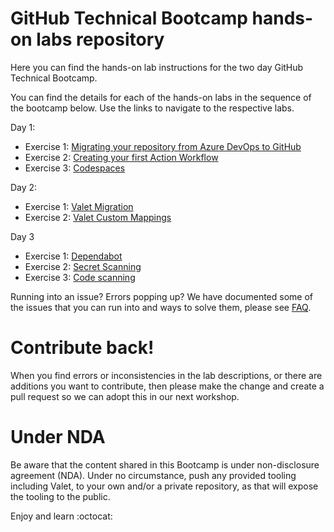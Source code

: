 # GitHub Technical Bootcamp hands-on labs repository

Here you can find the hands-on lab instructions for the two day GitHub Technical Bootcamp.

You can find the details for each of the hands-on labs in the sequence of the bootcamp below. Use the links to navigate to the respective labs. 

Day 1:
- Exercise 1: [Migrating your repository from Azure DevOps to GitHub](/day-1/1.1-settinguprepository.md)
- Exercise 2: [Creating your first Action Workflow](/day-1/1.2-myfirstaction.md)
- Exercise 3: [Codespaces](/day-1/1.3-codespaces.md)

Day 2:
- Exercise 1: [Valet Migration](/day-2/2.1-valet-migration.md)
- Exercise 2: [Valet Custom Mappings](/day-2/2.2-custom-mappings.md)

Day 3
- Exercise 1: [Dependabot](/day-3/3.1-dependabot.md)
- Exercise 2: [Secret Scanning](/day-3/3.2-secretcanning.md)
- Exercise 3: [Code scanning](/day-3/3.3-codescanning.md)


Running into an issue? Errors popping up? We have documented some of the issues that you can run into and ways to solve them, please see [FAQ](faq.md).

# Contribute back! 
When you find errors or inconsistencies in the lab descriptions, or there are additions you want to contribute, then please make the change and create a pull request so we can adopt this in our next workshop. 

# Under NDA
Be aware that the content shared in this Bootcamp is under non-disclosure agreement (NDA). Under no circumstance, push any provided tooling including Valet, to your own and/or a private repository, as that will expose the tooling to the public. 

Enjoy and learn :octocat:
